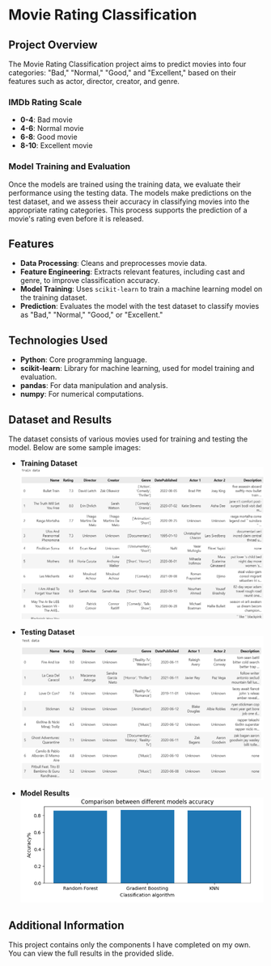 # Movie Rating Classification 


## Project Overview

The Movie Rating Classification project aims to predict movies into four categories: "Bad," "Normal," "Good," and "Excellent," based on their features such as actor, director, creator, and genre.

### IMDb Rating Scale
- **0-4**: Bad movie
- **4-6**: Normal movie
- **6-8**: Good movie
- **8-10**: Excellent movie




### Model Training and Evaluation
Once the models are trained using the training data, we evaluate their performance using the testing data. The models make predictions on the test dataset, and we assess their accuracy in classifying movies into the appropriate rating categories. This process supports the prediction of a movie's rating even before it is released.



## Features
- **Data Processing**: Cleans and preprocesses movie data.
- **Feature Engineering**: Extracts relevant features, including cast and genre, to improve classification accuracy.
- **Model Training**: Uses `scikit-learn` to train a machine learning model on the training dataset.
- **Prediction**: Evaluates the model with the test dataset to classify movies as "Bad," "Normal," "Good," or "Excellent."

## Technologies Used
- **Python**: Core programming language.
- **scikit-learn**: Library for machine learning, used for model training and evaluation.
- **pandas**: For data manipulation and analysis.
- **numpy**: For numerical computations.

## Dataset and Results
The dataset consists of various movies used for training and testing the model. Below are some sample images:

- **Training Dataset**  
  ![Training Dataset](images/training_dataset.png)

- **Testing Dataset**  
  ![Testing Dataset](images/testing_dataset.png)

- **Model Results**  
  ![Model Results](images/model_results.png)

## Additional Information
This project contains only the components I have completed on my own. You can view the full results in the provided slide.
